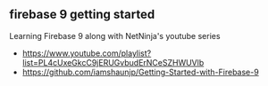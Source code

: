 ## firebase 9 getting started

Learning Firebase 9 along with NetNinja's youtube series 

 - https://www.youtube.com/playlist?list=PL4cUxeGkcC9jERUGvbudErNCeSZHWUVlb
 - https://github.com/iamshaunjp/Getting-Started-with-Firebase-9
